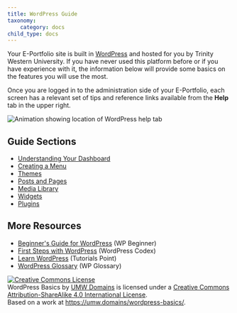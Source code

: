 ```yaml
---
title: WordPress Guide
taxonomy:
    category: docs
child_type: docs
---
```



Your E-Portfolio site is built in [WordPress](http://wordpress.org/) and hosted for you by Trinity Western University. If you have never used this platform before or if you have experience with it, the information below will provide some basics on the features you will use the most.

Once you are logged in to the administration side of your E-Portfolio, each screen has a relevant set of tips and reference links available from the **Help** tab in the upper right.

![Animation showing location of WordPress help tab](http://create.twu.ca/eportfolios/files/2018/08/contextual-help.gif)

Guide Sections
--------------

-   [Understanding Your Dashboard](https://create.twu.ca/eportfolios/wordpress/understanding-your-dashboard/)
-   [Creating a Menu](https://create.twu.ca/eportfolios/wordpress/creating-a-menu/)
-   [Themes](https://create.twu.ca/eportfolios/wordpress/themes/)
-   [Posts and Pages](https://create.twu.ca/eportfolios/wordpress/posts-and-pages/)
-   [Media Library](https://create.twu.ca/eportfolios/wordpress/media-library/)
-   [Widgets](https://create.twu.ca/eportfolios/wordpress/widgets/)
-   [Plugins](https://create.twu.ca/eportfolios/wordpress/plugins/)

More Resources
--------------

-   [Beginner's Guide for WordPress](http://www.wpbeginner.com/) (WP Beginner)
-   [First Steps with WordPress](https://codex.wordpress.org/First_Steps_With_WordPress) (WordPress Codex)
-   [Learn WordPress](https://www.tutorialspoint.com/wordpress/) (Tutorials Point)
-   [WordPress Glossary](https://www.wpglossary.net/) (WP Glossary)

<a rel="license" href="http://creativecommons.org/licenses/by-sa/4.0/"><img alt="Creative Commons License" style="border-width:0" src="https://i.creativecommons.org/l/by-sa/4.0/88x31.png" /></a><br /><span xmlns:dct="http://purl.org/dc/terms/" property="dct:title">WordPress Basics</span> by <a xmlns:cc="http://creativecommons.org/ns#" href="https://umw.domains/wordpress-basics/" property="cc:attributionName" rel="cc:attributionURL">UMW Domains</a> is licensed under a <a rel="license" href="http://creativecommons.org/licenses/by-sa/4.0/">Creative Commons Attribution-ShareAlike 4.0 International License</a>.<br />Based on a work at <a xmlns:dct="http://purl.org/dc/terms/" href="https://umw.domains/wordpress-basics/" rel="dct:source">https://umw.domains/wordpress-basics/</a>.
